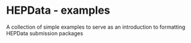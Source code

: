 # HEPData - examples

A collection of simple examples to serve as an introduction to formatting HEPData submission packages


